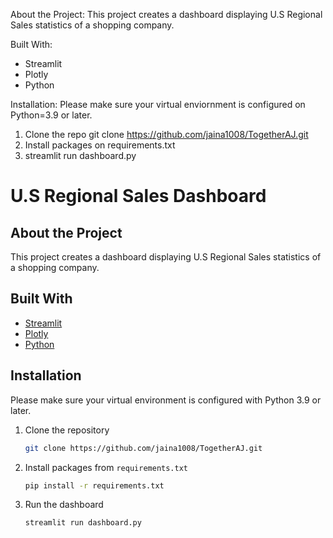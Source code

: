 About the Project:
This project creates a dashboard displaying U.S Regional Sales statistics of a shopping company.

Built With:
* Streamlit
* Plotly
* Python
  
Installation:
Please make sure your virtual enviornment is configured on Python=3.9 or later.

1.  Clone the repo
git clone https://github.com/jaina1008/TogetherAJ.git
2. Install packages on requirements.txt
3. streamlit run dashboard.py

# U.S Regional Sales Dashboard

## About the Project
This project creates a dashboard displaying U.S Regional Sales statistics of a shopping company.

## Built With
- [Streamlit](https://streamlit.io/)
- [Plotly](https://plotly.com/)
- [Python](https://www.python.org/)

## Installation
Please make sure your virtual environment is configured with Python 3.9 or later.

1. Clone the repository
    ```sh
    git clone https://github.com/jaina1008/TogetherAJ.git
    ```
2. Install packages from `requirements.txt`
    ```sh
    pip install -r requirements.txt
    ```
3. Run the dashboard
    ```sh
    streamlit run dashboard.py
    ```
